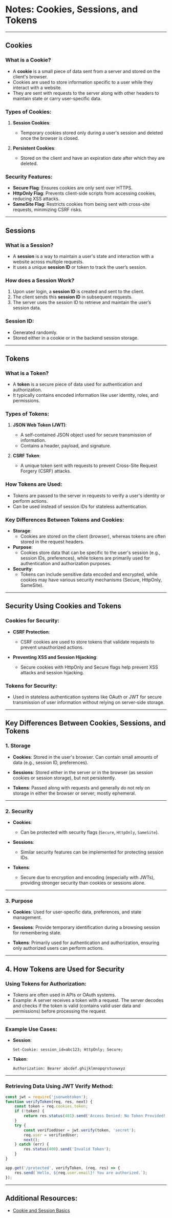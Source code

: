 # **Notes: Cookies, Sessions, and Tokens**

---

## **Cookies**

### What is a Cookie?  
- A **cookie** is a small piece of data sent from a server and stored on the client's browser.  
- Cookies are used to store information specific to a user while they interact with a website.  
- They are sent with requests to the server along with other headers to maintain state or carry user-specific data.

### Types of Cookies:
1. **Session Cookies**:  
   - Temporary cookies stored only during a user's session and deleted once the browser is closed.
   
2. **Persistent Cookies**:  
   - Stored on the client and have an expiration date after which they are deleted.

### Security Features:
- **Secure Flag**: Ensures cookies are only sent over HTTPS.
- **HttpOnly Flag**: Prevents client-side scripts from accessing cookies, reducing XSS attacks.
- **SameSite Flag**: Restricts cookies from being sent with cross-site requests, minimizing CSRF risks.

---

## **Sessions**

### What is a Session?  
- A **session** is a way to maintain a user's state and interaction with a website across multiple requests.  
- It uses a unique **session ID** or token to track the user’s session.

### How does a Session Work?
1. Upon user login, a **session ID** is created and sent to the client.
2. The client sends this **session ID** in subsequent requests.
3. The server uses the session ID to retrieve and maintain the user’s session data.

### Session ID:
- Generated randomly.
- Stored either in a cookie or in the backend session storage.

---

## **Tokens**

### What is a Token?  
- A **token** is a secure piece of data used for authentication and authorization.  
- It typically contains encoded information like user identity, roles, and permissions.

### Types of Tokens:
1. **JSON Web Token (JWT)**:  
   - A self-contained JSON object used for secure transmission of information.  
   - Contains a header, payload, and signature.

2. **CSRF Token**:  
   - A unique token sent with requests to prevent Cross-Site Request Forgery (CSRF) attacks.

### How Tokens are Used:
- Tokens are passed to the server in requests to verify a user's identity or perform actions.
- Can be used instead of session IDs for stateless authentication.

### Key Differences Between Tokens and Cookies:
- **Storage**:  
  - Cookies are stored on the client (browser), whereas tokens are often stored in the request headers.
- **Purpose**:  
  - Cookies store data that can be specific to the user's session (e.g., session IDs, preferences), while tokens are primarily used for authentication and authorization purposes.
- **Security**:  
  - Tokens can include sensitive data encoded and encrypted, while cookies may have various security mechanisms (Secure, HttpOnly, SameSite).

---

## **Security Using Cookies and Tokens**

### **Cookies for Security**:
- **CSRF Protection**:  
  - CSRF cookies are used to store tokens that validate requests to prevent unauthorized actions.
  
- **Preventing XSS and Session Hijacking**:  
  - Secure cookies with HttpOnly and Secure flags help prevent XSS attacks and session hijacking.

### **Tokens for Security**:
- Used in stateless authentication systems like OAuth or JWT for secure transmission of user information without relying on server-side storage.

---

## **Key Differences Between Cookies, Sessions, and Tokens**

### 1. **Storage**

- **Cookies**: Stored in the user's browser. Can contain small amounts of data (e.g., session ID, preferences).
  
- **Sessions**: Stored either in the server or in the browser (as session cookies or session storage), but not persistently.
  
- **Tokens**: Passed along with requests and generally do not rely on storage in either the browser or server; mostly ephemeral.

---

### 2. **Security**

- **Cookies**:  
  - Can be protected with security flags (`Secure`, `HttpOnly`, `SameSite`).

- **Sessions**:  
  - Similar security features can be implemented for protecting session IDs.
  
- **Tokens**:  
  - Secure due to encryption and encoding (especially with JWTs), providing stronger security than cookies or sessions alone.

---

### 3. **Purpose**

- **Cookies**: Used for user-specific data, preferences, and state management.

- **Sessions**: Provide temporary identification during a browsing session for remembering state.

- **Tokens**: Primarily used for authentication and authorization, ensuring only authorized users can perform actions.

---

## **4. How Tokens are Used for Security**

### Using Tokens for Authorization:

- Tokens are often used in APIs or OAuth systems.  
- Example: A server receives a token with a request. The server decodes and checks if the token is valid (contains valid user data and permissions) before processing the request.

---

### Example Use Cases:

- **Session**:
  ```http
  Set-Cookie: session_id=abc123; HttpOnly; Secure;
  ```
- **Token**:
  ```http
  Authorization: Bearer abcdef.ghijklmnopqrstuvwxyz
  ```

---

### Retrieving Data Using JWT Verify Method:

```javascript
const jwt = require('jsonwebtoken');
function verifyToken(req, res, next) {
    const token = req.cookies.token;
    if (!token) {
        return res.status(401).send('Access Denied: No Token Provided!');
    }
    try {
        const verifiedUser = jwt.verify(token, 'secret');
        req.user = verifiedUser;
        next();
    } catch (err) {
        res.status(400).send('Invalid Token');
    }
}

app.get('/protected', verifyToken, (req, res) => {
    res.send(`Hello, ${req.user.email}! You are authorized.`);
});
```

---

## **Additional Resources**:
- [Cookie and Session Basics](https://chatgpt.com/share/675ce59a-aae0-8008-94a5-f116acb456ce)


